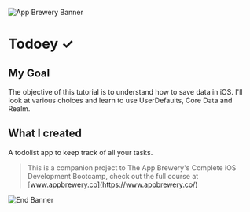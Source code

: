 ![App Brewery Banner](https://github.com/londonappbrewery/Images/blob/master/AppBreweryBanner.png)


# Todoey ✓

## My Goal

The objective of this tutorial is to understand how to save data in iOS. I'll look at various choices and learn to use UserDefaults, Core Data and Realm.


## What I created

A todolist app to keep track of all your tasks.


>This is a companion project to The App Brewery's Complete iOS Development Bootcamp, check out the full course at [www.appbrewery.co](https://www.appbrewery.co/)

![End Banner](https://github.com/londonappbrewery/Images/blob/master/readme-end-banner.png)


